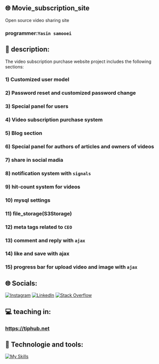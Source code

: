 ## 🌐 Movie_subscription_site
Open source video sharing site 
### programmer:`Yasin samooei`
## 🔴 description:

The video subscription purchase website project includes the following sections:
### 1) Customized user model
### 2) Password reset and customized password change
### 3) Special panel for users
### 4) Video subscription purchase system
### 5) Blog section
### 6) Special panel for authors of articles and owners of videos
### 7) share in social madia
### 8) notification system with `signals`
### 9) hit-count system for videos
### 10) mysql settings
### 11) file_storage(S3Storage)
### 12) meta tags related to `CEO`
### 13) comment and reply with `ajax`
### 14) like and save with ajax
### 15) progress bar for upload video and image with `ajax`

## 🌐 Socials:
[![Instagram](https://img.shields.io/badge/Instagram-%23E4405F.svg?logo=Instagram&logoColor=white)](https://instagram.com/y.electrocode) [![LinkedIn](https://img.shields.io/badge/LinkedIn-%230077B5.svg?logo=linkedin&logoColor=white)](https://linkedin.com/in/yasin-samooei)
[![Stack Overflow](https://img.shields.io/badge/-Stackoverflow-FE7A16?logo=stack-overflow&logoColor=white)](https://stackoverflow.com/users/18289622/yasinsamooei)
## 💻 teaching in:
### https://tiphub.net
## 📱 Technologie and tools:
[![My Skills](https://skillicons.dev/icons?i=python,django,html,css,bootstrap,git,github,blender,aftereffects,photoshop,pr,mysql,vscode)](https://skillicons.dev)


